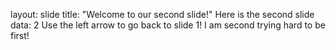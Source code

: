layout: slide
title:  "Welcome to our second slide!"
Here is the second slide data:  2
Use the left arrow to go back to slide 1!
I am second trying hard to be first!
